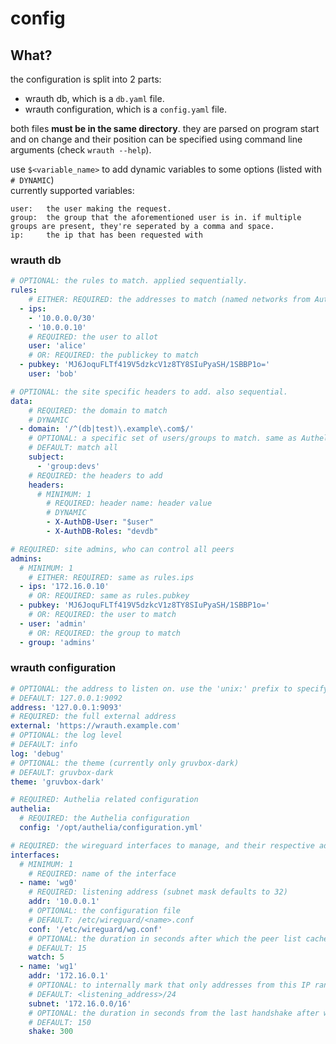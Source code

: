# config

## What?

the configuration is split into 2 parts:
- wrauth db, which is a `db.yaml` file.
- wrauth configuration, which is a `config.yaml` file.

both files **must be in the same directory**. they are parsed on program start and on change and their position can be specified using command line arguments (check `wrauth --help`).

use `$<variable_name>` to add dynamic variables to some options (listed with `# DYNAMIC`)  
currently supported variables:
```
user:   the user making the request.
group:  the group that the aforementioned user is in. if multiple groups are present, they're seperated by a comma and space.
ip:     the ip that has been requested with
```

### wrauth db

```yaml
# OPTIONAL: the rules to match. applied sequentially.
rules:
    # EITHER: REQUIRED: the addresses to match (named networks from Authelia can be used here)
  - ips:
    - '10.0.0.0/30'
    - '10.0.0.10'
    # REQUIRED: the user to allot
    user: 'alice'
    # OR: REQUIRED: the publickey to match
  - pubkey: 'MJ6JoquFLTf419V5dzkcV1z8TY8SIuPyaSH/1SBBP1o='
    user: 'bob'

# OPTIONAL: the site specific headers to add. also sequential.
data:
    # REQUIRED: the domain to match
    # DYNAMIC
  - domain: '/^(db|test)\.example\.com$/'
    # OPTIONAL: a specific set of users/groups to match. same as Authelia subject
    # DEFAULT: match all
    subject:
      - 'group:devs'
    # REQUIRED: the headers to add
    headers:
      # MINIMUM: 1
        # REQUIRED: header name: header value
        # DYNAMIC
        - X-AuthDB-User: "$user"
        - X-AuthDB-Roles: "devdb"

# REQUIRED: site admins, who can control all peers
admins:
  # MINIMUM: 1
    # EITHER: REQUIRED: same as rules.ips
  - ips: '172.16.0.10'
    # OR: REQUIRED: same as rules.pubkey
  - pubkey: 'MJ6JoquFLTf419V5dzkcV1z8TY8SIuPyaSH/1SBBP1o='
    # OR: REQUIRED: the user to match
  - user: 'admin'
    # OR: REQUIRED: the group to match
  - group: 'admins'
```

### wrauth configuration

```yaml
# OPTIONAL: the address to listen on. use the 'unix:' prefix to specify a unix domain path
# DEFAULT: 127.0.0.1:9092
address: '127.0.0.1:9093'
# REQUIRED: the full external address
external: 'https://wrauth.example.com'
# OPTIONAL: the log level
# DEFAULT: info
log: 'debug'
# OPTIONAL: the theme (currently only gruvbox-dark)
# DEFAULT: gruvbox-dark
theme: 'gruvbox-dark'

# REQUIRED: Authelia related configuration
authelia:
  # REQUIRED: the Authelia configuration
  config: '/opt/authelia/configuration.yml'

# REQUIRED: the wireguard interfaces to manage, and their respective addresses
interfaces:
  # MINIMUM: 1
    # REQUIRED: name of the interface
  - name: 'wg0'
    # REQUIRED: listening address (subnet mask defaults to 32)
    addr: '10.0.0.1'
    # OPTIONAL: the configuration file
    # DEFAULT: /etc/wireguard/<name>.conf
    conf: '/etc/wireguard/wg.conf'
    # OPTIONAL: the duration in seconds after which the peer list cache is updated (happens on a request that misses cache as well)
    # DEFAULT: 15
    watch: 5
  - name: 'wg1'
    addr: '172.16.0.1'
    # OPTIONAL: to internally mark that only addresses from this IP range will be allowed
    # DEFAULT: <listening_address>/24
    subnet: '172.16.0.0/16'
    # OPTIONAL: the duration in seconds from the last handshake after which the connection is considered "closed"
    # DEFAULT: 150
    shake: 300
```